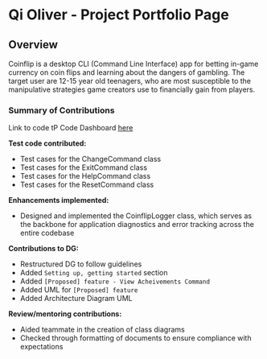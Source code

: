 # Qi Oliver - Project Portfolio Page

## Overview

Coinflip is a desktop CLI (Command Line Interface) app for betting in-game currency on coin flips and learning about the
dangers of gambling. The target user are 12-15 year old teenagers, who are most susceptible to the manipulative
strategies game creators use to financially gain from players.

### Summary of Contributions
Link to code tP Code Dashboard [here](https://nus-cs2113-ay2425s2.github.io/tp-dashboard/?search=oliverqil&breakdown=true&sort=groupTitle%20dsc&sortWithin=title&since=2025-02-21&timeframe=commit&mergegroup=&groupSelect=groupByRepos&checkedFileTypes=docs~functional-code~test-code~other)

**Test code contributed:**
* Test cases for the ChangeCommand class 
* Test cases for the ExitCommand class
* Test cases for the HelpCommand class
* Test cases for the ResetCommand class

**Enhancements implemented:**
* Designed and implemented the CoinflipLogger class, which serves as the backbone for application diagnostics and error 
tracking across the entire codebase

**Contributions to DG:**
* Restructured DG to follow guidelines
* Added `Setting up, getting started` section
* Added `[Proposed] feature - View Acheivements Command`
* Added UML for `[Proposed] feature`
* Added Architecture Diagram UML

**Review/mentoring contributions:**
* Aided teammate in the creation of class diagrams
* Checked through formatting of documents to ensure compliance with expectations
